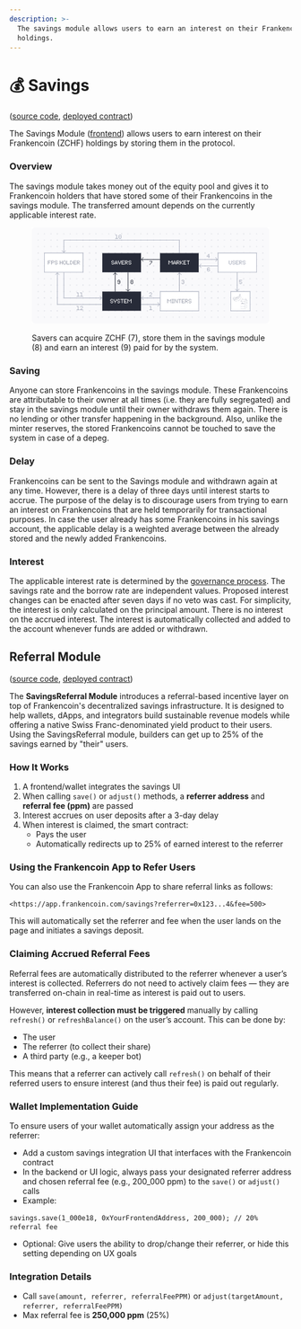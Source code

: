 ```yaml
---
description: >-
  The savings module allows users to earn an interest on their Frankencoin
  holdings.
---
```


# 💰 Savings

([source code](https://github.com/Frankencoin-ZCHF/FrankenCoin/blob/main/contracts/minting/v2/SavingsV2.sol), [deployed contract](https://etherscan.io/address/0x3bf301b0e2003e75a3e86ab82bd1eff6a9dfb2ae))

The Savings Module ([frontend](https://app.frankencoin.com/savings)) allows users to earn interest on their Frankencoin (ZCHF) holdings by storing them in the protocol.

### Overview

The savings module takes money out of the equity pool and gives it to Frankencoin holders that have stored some of their Frankencoins in the savings module. The transferred amount depends on the currently applicable interest rate.

<figure><img src=".gitbook/assets/image (2).png" alt=""><figcaption><p>Savers can acquire ZCHF (7), store them in the savings module (8) and earn an interest (9) paid for by the system.</p></figcaption></figure>

### Saving

Anyone can store Frankencoins in the savings module. These Frankencoins are attributable to their owner at all times (i.e. they are fully segregated) and stay in the savings module until their owner withdraws them again. There is no lending or other transfer happening in the background. Also, unlike the minter reserves, the stored Frankencoins cannot be touched to save the system in case of a depeg.

### Delay

Frankencoins can be sent to the Savings module and withdrawn again at any time. However, there is a delay of three days until interest starts to accrue. The purpose of the delay is to discourage users from trying to earn an interest on Frankencoins that are held temporarily for transactional purposes. In case the user already has some Frankencoins in his savings account, the applicable delay is a weighted average between the already stored and the newly added Frankencoins.

### Interest

The applicable interest rate is determined by the [governance process](governance.md). The savings rate and the borrow rate are independent values. Proposed interest changes can be enacted after seven days if no veto was cast. For simplicity, the interest is only calculated on the principal amount. There is no interest on the accrued interest. The interest is automatically collected and added to the account whenever funds are added or withdrawn.

## Referral Module

([source code](https://github.com/Frankencoin-ZCHF/FrankenCoin/blob/main/contracts/savings/Savings.sol), [deployed contract](https://etherscan.io/address/0x27d9AD987BdE08a0d083ef7e0e4043C857A17B38))

The **SavingsReferral Module** introduces a referral-based incentive layer on top of Frankencoin's decentralized savings infrastructure. It is designed to help wallets, dApps, and integrators build sustainable revenue models while offering a native Swiss Franc-denominated yield product to their users. Using the SavingsReferral module, builders can get up to 25% of the savings earned by "their" users.

### How It Works

1. A frontend/wallet integrates the savings UI
2. When calling `save()` or `adjust()` methods, a **referrer address** and **referral fee (ppm)** are passed
3. Interest accrues on user deposits after a 3-day delay
4. When interest is claimed, the smart contract:
   * Pays the user
   * Automatically redirects up to 25% of earned interest to the referrer

### Using the Frankencoin App to Refer Users

You can also use the Frankencoin App to share referral links as follows:

```
<https://app.frankencoin.com/savings?referrer=0x123...4&fee=500>
```

This will automatically set the referrer and fee when the user lands on the page and initiates a savings deposit.

### Claiming Accrued Referral Fees

Referral fees are automatically distributed to the referrer whenever a user’s interest is collected. Referrers do not need to actively claim fees — they are transferred on-chain in real-time as interest is paid out to users.

However, **interest collection must be triggered** manually by calling `refresh()` or `refreshBalance()` on the user’s account. This can be done by:

* The user
* The referrer (to collect their share)
* A third party (e.g., a keeper bot)

This means that a referrer can actively call `refresh()` on behalf of their referred users to ensure interest (and thus their fee) is paid out regularly.



### Wallet Implementation Guide

To ensure users of your wallet automatically assign your address as the referrer:

* Add a custom savings integration UI that interfaces with the Frankencoin contract
* In the backend or UI logic, always pass your designated referrer address and chosen referral fee (e.g., 200\_000 ppm) to the `save()` or `adjust()` calls
* Example:

```solidity
savings.save(1_000e18, 0xYourFrontendAddress, 200_000); // 20% referral fee
```

* Optional: Give users the ability to drop/change their referrer, or hide this setting depending on UX goals

### Integration Details

* Call `save(amount, referrer, referralFeePPM)` or `adjust(targetAmount, referrer, referralFeePPM)`
* Max referral fee is **250,000 ppm** (25%)



